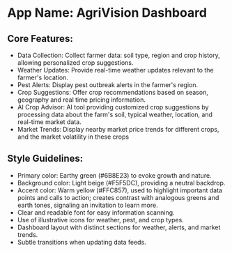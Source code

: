 # **App Name**: AgriVision Dashboard

## Core Features:

- Data Collection: Collect farmer data: soil type, region and crop history, allowing personalized crop suggestions.
- Weather Updates: Provide real-time weather updates relevant to the farmer's location.
- Pest Alerts: Display pest outbreak alerts in the farmer's region.
- Crop Suggestions: Offer crop recommendations based on season, geography and real time pricing information.
- AI Crop Advisor: AI tool providing customized crop suggestions by processing data about the farm's soil, typical weather, location, and real-time market data. 
- Market Trends: Display nearby market price trends for different crops, and the market volatility in these crops

## Style Guidelines:

- Primary color: Earthy green (#6B8E23) to evoke growth and nature.
- Background color: Light beige (#F5F5DC), providing a neutral backdrop.
- Accent color: Warm yellow (#FFC857), used to highlight important data points and calls to action; creates contrast with analogous greens and earth tones, signaling an invitation to learn more. 
- Clear and readable font for easy information scanning.
- Use of illustrative icons for weather, pest, and crop types.
- Dashboard layout with distinct sections for weather, alerts, and market trends.
- Subtle transitions when updating data feeds.